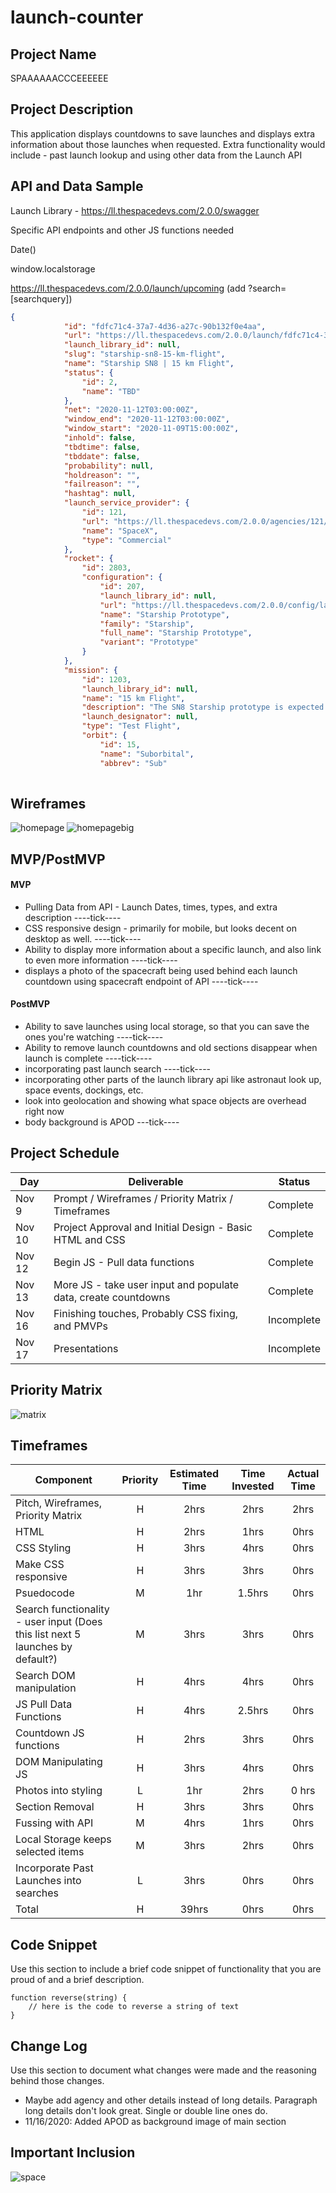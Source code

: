 # launch-counter

## Project Name

SPAAAAAACCCEEEEEE

## Project Description

This application displays countdowns to save launches and displays extra information about those launches when requested.
Extra functionality would include - past launch lookup and using other data from the Launch API

## API and Data Sample

Launch Library - https://ll.thespacedevs.com/2.0.0/swagger

Specific API endpoints and other JS functions needed

Date()

window.localstorage

https://ll.thespacedevs.com/2.0.0/launch/upcoming (add ?search=[searchquery])


```json
{
            "id": "fdfc71c4-37a7-4d36-a27c-90b132f0e4aa",
            "url": "https://ll.thespacedevs.com/2.0.0/launch/fdfc71c4-37a7-4d36-a27c-90b132f0e4aa/",
            "launch_library_id": null,
            "slug": "starship-sn8-15-km-flight",
            "name": "Starship SN8 | 15 km Flight",
            "status": {
                "id": 2,
                "name": "TBD"
            },
            "net": "2020-11-12T03:00:00Z",
            "window_end": "2020-11-12T03:00:00Z",
            "window_start": "2020-11-09T15:00:00Z",
            "inhold": false,
            "tbdtime": false,
            "tbddate": false,
            "probability": null,
            "holdreason": "",
            "failreason": "",
            "hashtag": null,
            "launch_service_provider": {
                "id": 121,
                "url": "https://ll.thespacedevs.com/2.0.0/agencies/121/",
                "name": "SpaceX",
                "type": "Commercial"
            },
            "rocket": {
                "id": 2803,
                "configuration": {
                    "id": 207,
                    "launch_library_id": null,
                    "url": "https://ll.thespacedevs.com/2.0.0/config/launcher/207/",
                    "name": "Starship Prototype",
                    "family": "Starship",
                    "full_name": "Starship Prototype",
                    "variant": "Prototype"
                }
            },
            "mission": {
                "id": 1203,
                "launch_library_id": null,
                "name": "15 km Flight",
                "description": "The SN8 Starship prototype is expected to perform a first flight to an altitude of 15 km or 50,000 ft.",
                "launch_designator": null,
                "type": "Test Flight",
                "orbit": {
                    "id": 15,
                    "name": "Suborbital",
                    "abbrev": "Sub"
             
```

## Wireframes

![homepage](/assets/Homepagev2.png "Homepage")
![homepagebig](/assets/desktopversion.png "Homepage big")

## MVP/PostMVP 

#### MVP 

- Pulling Data from API - Launch Dates, times, types, and extra description ----tick----
- CSS responsive design - primarily for mobile, but looks decent on desktop as well. ----tick----
- Ability to display more information about a specific launch, and also link to even more information ----tick----
- displays a photo of the spacecraft being used behind each launch countdown using spacecraft endpoint of API ----tick----


#### PostMVP  

- Ability to save launches using local storage, so that you can save the ones you're watching ----tick----
- Ability to remove launch countdowns and old sections disappear when launch is complete ----tick----
- incorporating past launch search ----tick----
- incorporating other parts of the launch library api like astronaut look up, space events, dockings, etc.
- look into geolocation and showing what space objects are overhead right now
- body background is APOD ---tick----

## Project Schedule

|  Day | Deliverable | Status
|---|---| ---|
|Nov 9| Prompt / Wireframes / Priority Matrix / Timeframes | Complete
|Nov 10| Project Approval and Initial Design - Basic HTML and CSS | Complete
|Nov 12| Begin JS - Pull data functions  | Complete
|Nov 13| More JS - take user input and populate data, create countdowns | Complete
|Nov 16| Finishing touches, Probably CSS fixing, and PMVPs | Incomplete
|Nov 17| Presentations | Incomplete

## Priority Matrix

![matrix](/assets/priority-matrix.png "priority matrix")

## Timeframes

| Component | Priority | Estimated Time | Time Invested | Actual Time |
| --- | :---: |  :---: | :---: | :---: |
| Pitch, Wireframes, Priority Matrix| H | 2hrs | 2hrs | 2hrs| 
| HTML | H | 2hrs| 1hrs | 0hrs |
| CSS Styling | H | 3hrs| 4hrs | 0hrs |
| Make CSS responsive | H | 3hrs| 3hrs | 0hrs |
| Psuedocode | M | 1hr | 1.5hrs | 0hrs |
| Search functionality - user input (Does this list next 5 launches by default?) | M | 3hrs | 3hrs | 0hrs |
| Search DOM manipulation | H | 4hrs| 4hrs | 0hrs |
| JS Pull Data Functions | H | 4hrs| 2.5hrs | 0hrs |
| Countdown JS functions | H | 2hrs| 3hrs | 0hrs |
| DOM Manipulating JS | H | 3hrs| 4hrs | 0hrs |
| Photos into styling| L | 1hr | 2hrs | 0 hrs|
| Section Removal | H | 3hrs| 3hrs | 0hrs |
| Fussing with API | M | 4hrs| 1hrs | 0hrs |
| Local Storage keeps selected items| M | 3hrs| 2hrs | 0hrs |
| Incorporate Past Launches into searches | L | 3hrs | 0hrs | 0hrs|
| Total | H | 39hrs| 0hrs | 0hrs |

## Code Snippet

Use this section to include a brief code snippet of functionality that you are proud of and a brief description.  

```
function reverse(string) {
	// here is the code to reverse a string of text
}
```

## Change Log
 Use this section to document what changes were made and the reasoning behind those changes.

 - Maybe add agency and other details instead of long details. Paragraph long details don't look great. Single or double line ones do.
 - 11/16/2020: Added APOD as background image of main section

 ## Important Inclusion
 ![space](/assets/spacecore.jpeg "spacecore")
